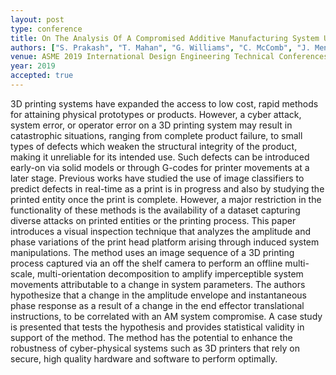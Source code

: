 ```yaml
---
layout: post
type: conference
title: On The Analysis Of A Compromised Additive Manufacturing System Using Spatio-Temporal Decomposition
authors: ["S. Prakash", "T. Mahan", "G. Williams", "C. McComb", "J. Menold", "C. Tucker"]
venue: ASME 2019 International Design Engineering Technical Conferences and Computers and Information in Engineering Conference
year: 2019
accepted: true
---
```

3D printing systems have expanded the access to low cost, rapid methods for attaining physical prototypes or products. However, a cyber attack, system error, or operator error on a 3D printing system may result in catastrophic situations, ranging from complete product failure, to small types of defects which weaken the structural integrity of the product, making it unreliable for its intended use. Such defects can be introduced early-on via solid models or through G-codes for printer movements at a later stage. Previous works have studied the use of image classifiers to predict defects in real-time as a print is in progress and also by studying the printed entity once the print is complete. However, a major restriction in the functionality of these methods is the availability of a dataset capturing diverse attacks on printed entities or the printing process. This paper introduces a visual inspection technique that analyzes the  amplitude and phase variations of the print head platform arising through induced system manipulations.  The method uses an image sequence of a 3D printing process captured via an off the shelf camera to perform an offline multi-scale, multi-orientation decomposition to amplify imperceptible system movements attributable to a change in system parameters. The authors hypothesize that a change in the amplitude envelope and instantaneous phase response as a result of a change in the end effector translational instructions, to be correlated with an AM system compromise.  A case study is presented that tests the hypothesis and provides statistical validity in support of the method. The method has the potential to enhance the robustness of cyber-physical systems such as 3D printers that rely on secure, high quality hardware and software to perform optimally.